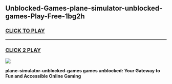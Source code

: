 
## Unblocked-Games-plane-simulator-unblocked-games-Play-Free-1bg2h
<h3>
<a href="https://premium76.site?title=plane-simulator-unblocked-games&ref=18A1">CLICK TO PLAY</a></h3>
<hr>

<h3>
<a href="https://premium76.site?title=plane-simulator-unblocked-games&ref=18A1">CLICK 2 PLAY</a>
  
</h3>

<a href="https://premium76.site?title=plane-simulator-unblocked-games&ref=18A1"><img src="https://clearcache.store/games.png"></a>


**plane-simulator-unblocked-games games unblocked: Your Gateway to Fun and Accessible Online Gaming**
